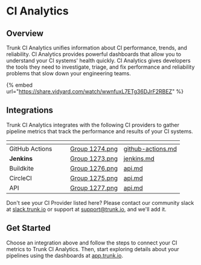 # CI Analytics

## Overview

Trunk CI Analytics unifies information about CI performance, trends, and reliability. CI Analytics provides powerful dashboards that allow you to understand your CI systems' health quickly. CI Analytics gives developers the tools they need to investigate, triage, and fix performance and reliability problems that slow down your engineering teams.

{% embed url="https://share.vidyard.com/watch/wwnfuxL7ETg36DJrF2RBEZ" %}

## Integrations

Trunk CI Analytics integrates with the following CI providers to gather pipeline metrics that track the performance and results of your CI systems.&#x20;



<table data-column-title-hidden data-view="cards"><thead><tr><th></th><th data-hidden></th><th data-hidden></th><th data-hidden data-card-cover data-type="files"></th><th data-hidden data-card-target data-type="content-ref"></th></tr></thead><tbody><tr><td>GitHub Actions</td><td></td><td></td><td><a href="../.gitbook/assets/Group 1274.png">Group 1274.png</a></td><td><a href="setup/github-actions.md">github-actions.md</a></td></tr><tr><td><strong>Jenkins</strong></td><td></td><td></td><td><a href="../.gitbook/assets/Group 1273.png">Group 1273.png</a></td><td><a href="setup/jenkins.md">jenkins.md</a></td></tr><tr><td>Buildkite</td><td></td><td></td><td><a href="../.gitbook/assets/Group 1276.png">Group 1276.png</a></td><td><a href="../apis/api.md">api.md</a></td></tr><tr><td>CircleCI</td><td></td><td></td><td><a href="../.gitbook/assets/Group 1275.png">Group 1275.png</a></td><td><a href="../apis/api.md">api.md</a></td></tr><tr><td>API</td><td></td><td></td><td><a href="../.gitbook/assets/Group 1277.png">Group 1277.png</a></td><td><a href="../apis/api.md">api.md</a></td></tr></tbody></table>

Don't see your CI Provider listed here? Please contact our community slack at [slack.trunk.io](https://slack.trunk.io) or support at [support@trunk.io](mailto:support@trunk.io), and we'll add it.

## Get Started

Choose an integration above and follow the steps to connect your CI metrics to Trunk CI Analytics. Then, start exploring details about your pipelines using the dashboards at [app.trunk.io](https://app.trunk.io).

